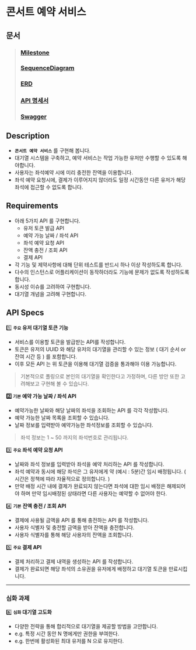 # 콘서트 예약 서비스

## 문서
> ### [Milestone](https://github.com/users/iPhone-design/projects/2)
> ### [SequenceDiagram](https://sequencediagram.org/index.html?presentationMode=readOnly&shrinkToFit=true#initialData=C4S2BsFMAJA15wcQcB1L1AQY4X1GBQGD03oG1ACxcAcF6QHB7BIOukHge6QAGbAGOsBfR6QR5bBdDoF0NACccAAJgLQA+QDtDgEqHAOosAuaCXJVAKWOBamYziJw-jMAu44EqxwAnj0QKprgD3Hoy3oNGTt+o6cCK44Fem1ZIEa+NgyeiATocAUy9Ai0E4u6kIkMnKUNPTMbOxmKiTCapGk0bSMLBzBzmop1rKkgIMDgDsL0IAtM4A2C9AAFGKAAPOAIJOAN+0AlKFu4cRp0IAznYAzHYH9Q+b5QppF8rlYuASAMROAuIOoaNz8BdLQSyuJnd293ubJVpty3iH57gem-sMXrvuxLIA4Q-B2dYAvy4CDnR3HqU-QV4zcZLGTbMrQQBINdBAAM9gF6axJ1QAh40FAAw9gFQJjpLDZg5YQ6Hw3LItGYvboGToXboHE7e5hCJTfGwhHKOpZaCAF1XADgTv2INLkTMJTjZcW5HXGk22KOgGJmODw+EADTVctaWf7K3bjBlnUxHPkna7A1xXKbeW5BOnCZUyDXmZU0jWWk2AFPHAIaj0EAAb2ARwnhrdLUJyTtBSylHVKYARMYGHWpBqD5QJCOFtQjUb2oK2ePjzMRybQWMWNPBWaFjjDeb22pKxZDdUGvP5Vah2aTdb2k0djiAA)
> ### [ERD](https://dbdiagram.io/d/consert-seat-reservation-service-668d2bd19939893dae72bf91)
> ### [API 명세서](https://documenter.getpostman.com/view/15679108/2sA3dyhWDj)
> ### [Swagger](https://github.com/user-attachments/assets/8638c1ac-4adf-42d8-bbec-c9fd32b3057c)


## Description

- **`콘서트 예약 서비스`** 를 구현해 봅니다.
- 대기열 시스템을 구축하고, 예약 서비스는 작업 가능한 유저만 수행할 수 있도록 해야합니다.
- 사용자는 좌석예약 시에 미리 충전한 잔액을 이용합니다.
- 좌석 예약 요청시에, 결제가 이루어지지 않더라도 일정 시간동안 다른 유저가 해당 좌석에 접근할 수 없도록 합니다.

## Requirements

- 아래 5가지 API 를 구현합니다.
    - 유저 토큰 발급 API
    - 예약 가능 날짜 / 좌석 API
    - 좌석 예약 요청 API
    - 잔액 충전 / 조회 API
    - 결제 API
- 각 기능 및 제약사항에 대해 단위 테스트를 반드시 하나 이상 작성하도록 합니다.
- 다수의 인스턴스로 어플리케이션이 동작하더라도 기능에 문제가 없도록 작성하도록 합니다.
- 동시성 이슈를 고려하여 구현합니다.
- 대기열 개념을 고려해 구현합니다.

## API Specs

1️⃣ **`주요` 유저 대기열 토큰 기능**

- 서비스를 이용할 토큰을 발급받는 API를 작성합니다.
- 토큰은 유저의 UUID 와 해당 유저의 대기열을 관리할 수 있는 정보 ( 대기 순서 or 잔여 시간 등 ) 를 포함합니다.
- 이후 모든 API 는 위 토큰을 이용해 대기열 검증을 통과해야 이용 가능합니다.

> 기본적으로 폴링으로 본인의 대기열을 확인한다고 가정하며, 다른 방안 또한 고려해보고 구현해 볼 수 있습니다.

**2️⃣ `기본` 예약 가능 날짜 / 좌석 API**

- 예약가능한 날짜와 해당 날짜의 좌석을 조회하는 API 를 각각 작성합니다.
- 예약 가능한 날짜 목록을 조회할 수 있습니다.
- 날짜 정보를 입력받아 예약가능한 좌석정보를 조회할 수 있습니다.

> 좌석 정보는 1 ~ 50 까지의 좌석번호로 관리됩니다.

3️⃣ **`주요` 좌석 예약 요청 API**

- 날짜와 좌석 정보를 입력받아 좌석을 예약 처리하는 API 를 작성합니다.
- 좌석 예약과 동시에 해당 좌석은 그 유저에게 약 (예시 : 5분)간 임시 배정됩니다. ( 시간은 정책에 따라 자율적으로 정의합니다. )
- 만약 배정 시간 내에 결제가 완료되지 않는다면 좌석에 대한 임시 배정은 해제되어야 하며 만약 임시배정된 상태라면 다른 사용자는 예약할 수 없어야 한다.

4️⃣ **`기본`**  **잔액 충전 / 조회 API**

- 결제에 사용될 금액을 API 를 통해 충전하는 API 를 작성합니다.
- 사용자 식별자 및 충전할 금액을 받아 잔액을 충전합니다.
- 사용자 식별자를 통해 해당 사용자의 잔액을 조회합니다.

5️⃣ **`주요` 결제 API**

- 결제 처리하고 결제 내역을 생성하는 API 를 작성합니다.
- 결제가 완료되면 해당 좌석의 소유권을 유저에게 배정하고 대기열 토큰을 만료시킵니다.

---

### 심화 과제

6️⃣ **`심화` 대기열 고도화**

- 다양한 전략을 통해 합리적으로 대기열을 제공할 방법을 고안합니다.
- e.g. 특정 시간 동안 N 명에게만 권한을 부여한다.
- e.g. 한번에 활성화된 최대 유저를 N 으로 유지한다.
